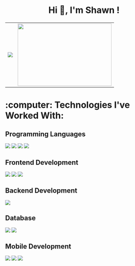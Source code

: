 <h1 align="center">Hi 👋, I'm Shawn !</h1>

###

<table>
  <tr>
  <td><img src="https://github-readme-stats.vercel.app/api?username=Shawnzylim&theme=radical&show_icons=true" /></td>
  <td><img width="300" height="200" src="https://raw.githubusercontent.com/mayankchaudhary26/Cool-Readme-ideas/master/data/typing.gif" /></td>
  </tr>
</table>
 
###

<h1 align="left">:computer: Technologies I've Worked With:</h1>
<h2 align="left">Programming Languages</h2>
<div>
<img src="https://img.shields.io/badge/Python-FFD43B?style=for-the-badge&logo=python&logoColor=blue" />
<img src="https://img.shields.io/badge/C-00599C?style=for-the-badge&logo=c&logoColor=white" />
<img src="https://img.shields.io/badge/C%2B%2B-00599C?style=for-the-badge&logo=c%2B%2B&logoColor=white" />
<img src="https://img.shields.io/badge/TypeScript-007ACC?style=for-the-badge&logo=typescript&logoColor=white" />
<div>
<h2 align="left">Frontend Development</h2>
<div>
<img src="https://img.shields.io/badge/React-20232A?style=for-the-badge&logo=react&logoColor=61DAFB" />
<img src="https://img.shields.io/badge/SvelteKit-FF3E00?style=for-the-badge&logo=Svelte&logoColor=white" />
<img src="https://img.shields.io/badge/d3.js-F9A03C?style=for-the-badge&logo=d3.js&logoColor=white" />
<div>
<h2 align="left">Backend Development</h2>
<div>
 <img src="https://img.shields.io/badge/Node.js-339933?style=for-the-badge&logo=nodedotjs&logoColor=white" />
<div>
  <h2 align="left">Database</h2>
<div>
  <img src="https://img.shields.io/badge/MongoDB-4EA94B?style=for-the-badge&logo=mongodb&logoColor=white" />
 <img src="https://img.shields.io/badge/PostgreSQL-316192?style=for-the-badge&logo=postgresql&logoColor=white" />
<div>
  <div>
 <h2 align="left">Mobile Development</h2>
   <img src="https://img.shields.io/badge/React_Native-20232A?style=for-the-badge&logo=react&logoColor=61DAFB" />
   <img src="https://img.shields.io/badge/Flutter-02569B?style=for-the-badge&logo=flutter&logoColor=white" />
   <img src="https://img.shields.io/badge/Redux-593D88?style=for-the-badge&logo=redux&logoColor=white" />
  <div>
    
